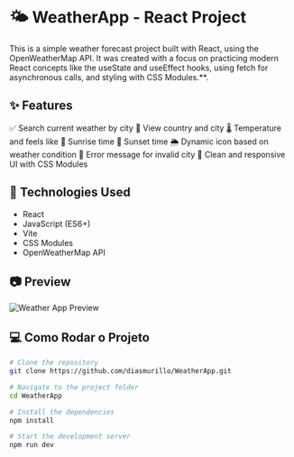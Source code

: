# 🌤️ WeatherApp - React Project

This is a simple weather forecast project built with React, using the OpenWeatherMap API. It was created with a focus on practicing modern React concepts like the useState and useEffect hooks, using fetch for asynchronous calls, and styling with CSS Modules.**.

## ✨ Features

✅ Search current weather by city
📍 View country and city
🌡️ Temperature and feels like
🌅 Sunrise time
🌇 Sunset time
🌦️ Dynamic icon based on weather condition
🔴 Error message for invalid city
🎨 Clean and responsive UI with CSS Modules

## 🚀 Technologies Used

- React  
- JavaScript (ES6+)  
- Vite  
- CSS Modules  
- OpenWeatherMap API  

## 📷 Preview

![Weather App Preview](./assets/WeatherApp.png)

## 💻 Como Rodar o Projeto

```bash
# Clone the repository
git clone https://github.com/diasmurillo/WeatherApp.git

# Navigate to the project folder
cd WeatherApp

# Install the dependencies
npm install

# Start the development server
npm run dev


